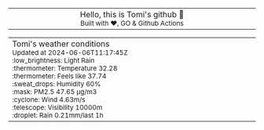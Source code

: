 
<div align="center">
<table>
<tbody>
<td align="center">
<img width="2000" height="0"><br>
Hello, this is Tomi's github 👋<br>
<sup>Built with ❤️, GO & Github Actions</sup><br>
<img width="2000" height="0">
</td>
</tbody>
</table>
</div>
<table>
<tbody>
<td align="left">
<img width="2000" height="0"><br>
Tomi's weather conditions<br>
<sup>Updated at 2024-06-06T11:17:45Z</sup><br>
<sup>:low_brightness: Light Rain</sup><br>
<sup>:thermometer: Temperature 32.28 </sup><br>
<sup>:thermometer: Feels like 37.74</sup><br>
<sup>:sweat_drops: Humidity 60%</sup><br>
<sup>:mask: PM2.5 47.65 μg/m3</sup><br>
<sup>:cyclone: Wind 4.63m/s </sup><br>
<sup>:telescope: Visibility 10000m </sup><br>
<sup>:droplet: Rain 0.21mm/last 1h </sup><br>
<img width="2000" height="0">
</td>
<td align="left">
<img width="2000" height="0"><br>
<br>
<img width="2000" height="0">
</td>
</tbody>
</table>
</div>
    
